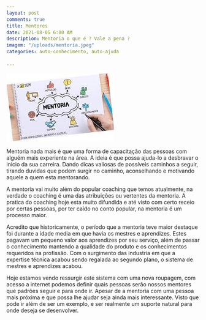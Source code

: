 ```yaml
---
layout: post
comments: true
title: Mentores
date: 2021-08-05 6:00 AM
description: Mentoria o que é ? Vale a pena ?
imagem: "/uploads/mentoria.jpeg"
categories: auto-conhecimento, auto-ajuda

---
```

![](/uploads/mentoria.jpeg)

Mentoria nada mais é que uma forma de capacitação das pessoas com alguém mais experiente na área. A ideia é que possa ajuda-lo a desbravar o inicio da sua carreira. Dando dicas valiosas de possíveis caminhos a seguir, tirando duvidas que podem surgir no caminho, aconselhando e motivando aquele a quem esta mentorando. 

A mentoria vai muito além do popular coaching que temos atualmente, na verdade o coaching é uma das atribuições ou vertentes da mentoria. A pratica do coaching hoje esta muito difundida e até visto com certo receio por certas pessoas, por ter caído no conto popular, na mentoria é um processo maior.

Acredito que historicamente, o período que a mentoria teve maior destaque foi durante a idade media em que havia os mestres e aprendizes. Estes pagavam um pequeno valor aos aprendizes por seu serviço, além de passar o conhecimento mantendo a qualidade do produto e os conhecimentos requeridos na profissão. Com o surgimento das industria em que a expertise técnica acabou sendo regalada ao segundo plano, o sistema de mestres e aprendizes acabou.

Hoje estamos vendo ressurgir este sistema com uma nova roupagem, com acesso a internet podemos definir quais pessoas serão nossos mentores que padrões seguir e para onde ir. Apesar de a mentoria com uma pessoa mais próxima e que possa lhe ajudar seja ainda mais interessante. Visto que pode ir além de ser um exemplo, e ser realmente um suporte natural para onde deseja se desenvolver.